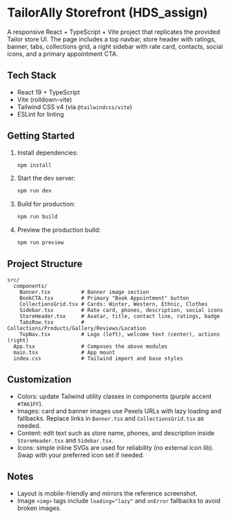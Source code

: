 # TailorAlly Storefront (HDS_assign)

A responsive React + TypeScript + Vite project that replicates the provided Tailor store UI. The page includes a top navbar, store header with ratings, banner, tabs, collections grid, a right sidebar with rate card, contacts, social icons, and a primary appointment CTA.

## Tech Stack
- React 19 + TypeScript
- Vite (rolldown-vite)
- Tailwind CSS v4 (via `@tailwindcss/vite`)
- ESLint for linting

## Getting Started
1. Install dependencies:
   ```bash
   npm install
   ```
2. Start the dev server:
   ```bash
   npm run dev
   ```
3. Build for production:
   ```bash
   npm run build
   ```
4. Preview the production build:
   ```bash
   npm run preview
   ```

## Project Structure
```text
src/
  components/
    Banner.tsx          # Banner image section
    BookCTA.tsx         # Primary "Book Appointment" button
    CollectionsGrid.tsx # Cards: Winter, Western, Ethnic, Clothes
    Sidebar.tsx         # Rate card, phones, description, social icons
    StoreHeader.tsx     # Avatar, title, contact line, ratings, badge
    TabsRow.tsx         # Collections/Products/Gallery/Reviews/Location
    TopNav.tsx          # Logo (left), welcome text (center), actions (right)
  App.tsx               # Composes the above modules
  main.tsx              # App mount
  index.css             # Tailwind import and base styles
```

## Customization
- Colors: update Tailwind utility classes in components (purple accent `#7A61FF`).
- Images: card and banner images use Pexels URLs with lazy loading and fallbacks. Replace links in `Banner.tsx` and `CollectionsGrid.tsx` as needed.
- Content: edit text such as store name, phones, and description inside `StoreHeader.tsx` and `Sidebar.tsx`.
- Icons: simple inline SVGs are used for reliability (no external icon lib). Swap with your preferred icon set if needed.

## Notes
- Layout is mobile-friendly and mirrors the reference screenshot.
- Image `<img>` tags include `loading="lazy"` and `onError` fallbacks to avoid broken images.